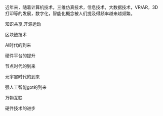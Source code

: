 近年来，随着计算机技术，三维仿真技术，信息技术，大数据技术，VR/AR，3D打印等的发展，数字化，智能化概念被人们提及得频率越来越频繁。

知识共享,开源运动

区块链技术

AI时代的到来

硬件平台的提升

节点时代的到来

元宇宙时代的到来

强人工智能gpt的到来

万物互联

硬件技术的进步
